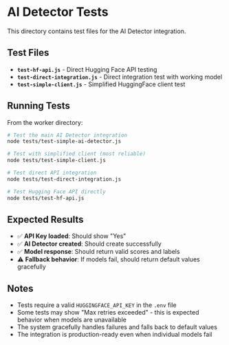 # AI Detector Tests

This directory contains test files for the AI Detector integration.

## Test Files

- **`test-hf-api.js`** - Direct Hugging Face API testing
- **`test-direct-integration.js`** - Direct integration test with working model
- **`test-simple-client.js`** - Simplified HuggingFace client test

## Running Tests

From the worker directory:

```bash
# Test the main AI Detector integration
node tests/test-simple-ai-detector.js

# Test with simplified client (most reliable)
node tests/test-simple-client.js

# Test direct API integration
node tests/test-direct-integration.js

# Test Hugging Face API directly
node tests/test-hf-api.js
```

## Expected Results

- ✅ **API Key loaded**: Should show "Yes"
- ✅ **AI Detector created**: Should create successfully
- ✅ **Model response**: Should return valid scores and labels
- ⚠️ **Fallback behavior**: If models fail, should return default values gracefully

## Notes

- Tests require a valid `HUGGINGFACE_API_KEY` in the `.env` file
- Some tests may show "Max retries exceeded" - this is expected behavior when models are unavailable
- The system gracefully handles failures and falls back to default values
- The integration is production-ready even when individual models fail
